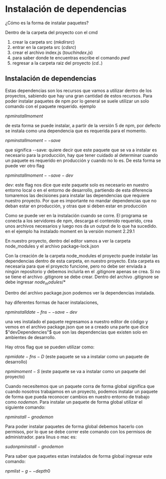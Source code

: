 # Instalación de dependencias

¿Cómo es la forma de instalar paquetes?

Dentro de la carpeta del proyecto con el cmd
1. crear la carpeta src ($mkdir src$)
2. entrar en la carpeta src ($cd src$)
3. crear el archivo index.js ($touch index.js$)
4. para saber donde te encuentras escribe el comando $pwd$
5. regresar a la carpeta raiz del proyecto ($cd ..$)

## Instalación de dependencias

Estas dependencias son los recursos que vamos a utilizar dentro de los proyectos, sabiendo que hay una gran cantidad de estos recursos. Para poder instalar paquetes de npm por lo general se suele utilizar un solo comando con el paquete requerido.
ejemplo

$npm install moment$

de esta forma se puede instalar, a partir de la versión 5 de npm, por defecto se instala como una dependencia que es requerida para el momento.

$npm install moment --save$

que significa --save: quiere decir que este paquete que se va a instalar es necesario para la producción, hay que tener cuidado al determinar cuando un paquete es requerido en producción y cuando no lo es. De esta forma se puede ver otro flag

$npm install moment --save-dev$

dev: este flag nos dice que este paquete solo es necesario en nuestro entorno local o en el entorno de desarrollo, partiendo de esta diferencia tomaremos las decisiones para instalar las dependencias que requiere nuestro proyecto. Por que es importante no mandar dependencias que no deban estar en producción, y otras que si deben estar en producción


Como se puede ver en la instalación cuando se corre. El programa se conecta a los servidores de npm, descarga el contenido requerido, crea unos archivos necesarios y luego nos da un output de lo que ha sucedido. en el ejemplo ha instalado moment en la versión moment 2.29.1

En nuestro proyecto, dentro del editor vamos a ver la carpeta node_modules y el archivo package-lock.json

Con la creación de la carpeta node_modules el proyecto puede instalar las dependencias dentro de esta carpeta, en nuestro proyecto. Esta carpeta es necesaria para que el proyecto funcione, pero no debe ser enviada a ningún repositorio y debemos incluirla en el .gitignore apenas se crea. Si no se tiene el archivo .gitignore se debe crear. Dentro del archivo .gitignore se debe ingresar $node_modules/*$

Dentro del archivo package.json podemos ver la dependencias instalada. 

hay diferentes formas de hacer instalaciones, 

$npm install date-fns --save-dev$

una ves instalado el paquete regresamos a nuestro editor de código y vemos en el archivo package.json que se a creado una parte que dice $"devDependencies"$ que son las dependencias que existen solo en ambientes de desarrollo.

Hay otros flag que se pueden utilizar como:

$npm i date-fns -D$ (este paquete se va a instalar como un paquete de desarrollo)

$npm i moment -S$ (este paquete se va a instalar como un paquete del proyecto)

Cuando necesitemos que un paquete corra de forma global significa que cuando nosotros trabajamos en un proyecto, podemos instalar un paquete de forma que pueda reconocer cambios en nuestro entorno de trabajo como $nodemon$.
Para instalar un paquete de forma global utilizar el siguiente comando:

$npm install -g nodemon$

Para poder instalar paquetes de forma global debemos hacerlo con permisos, por lo que se debe correr este comando con los permisos de administrador. para linus o mac es:

$sudo npm install -g nodemon$


Para saber que paquetes estan instalados de forma global ingresar este comando:

$npm list -g --depth 0$


